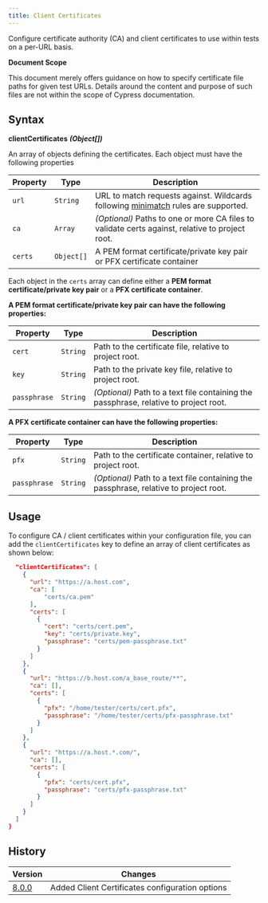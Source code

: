 ```yaml
---
title: Client Certificates
---
```


Configure certificate authority (CA) and client certificates to use within tests
on a per-URL basis.

<Alert type="info">

<strong class="alert-header">Document Scope</strong>

This document merely offers guidance on how to specify certificate file paths
for given test URLs. Details around the content and purpose of such files are
not within the scope of Cypress documentation.

</Alert>

## Syntax

**<Icon name="angle-right"></Icon> clientCertificates** **_(Object[])_**

An array of objects defining the certificates. Each object must have the
following properties

| Property | Type       | Description                                                                                                              |
| -------- | ---------- | ------------------------------------------------------------------------------------------------------------------------ |
| `url`    | `String`   | URL to match requests against. Wildcards following [minimatch](https://github.com/isaacs/minimatch) rules are supported. |
| `ca`     | `Array`    | _(Optional)_ Paths to one or more CA files to validate certs against, relative to project root.                          |
| `certs`  | `Object[]` | A PEM format certificate/private key pair or PFX certificate container                                                   |

Each object in the `certs` array can define either a **PEM format
certificate/private key pair** or a **PFX certificate container**.

**A PEM format certificate/private key pair can have the following properties:**

| Property     | Type     | Description                                                                           |
| ------------ | -------- | ------------------------------------------------------------------------------------- |
| `cert`       | `String` | Path to the certificate file, relative to project root.                               |
| `key`        | `String` | Path to the private key file, relative to project root.                               |
| `passphrase` | `String` | _(Optional)_ Path to a text file containing the passphrase, relative to project root. |

**A PFX certificate container can have the following properties:**

| Property     | Type     | Description                                                                           |
| ------------ | -------- | ------------------------------------------------------------------------------------- |
| `pfx`        | `String` | Path to the certificate container, relative to project root.                          |
| `passphrase` | `String` | _(Optional)_ Path to a text file containing the passphrase, relative to project root. |

## Usage

To configure CA / client certificates within your configuration file, you can add the `clientCertificates` key to define
an array of client certificates as shown below:

```json
  "clientCertificates": [
    {
      "url": "https://a.host.com",
      "ca": [
          "certs/ca.pem"
      ],
      "certs": [
        {
          "cert": "certs/cert.pem",
          "key": "certs/private.key",
          "passphrase": "certs/pem-passphrase.txt"
        }
      ]
    },
    {
      "url": "https://b.host.com/a_base_route/**",
      "ca": [],
      "certs": [
        {
          "pfx": "/home/tester/certs/cert.pfx",
          "passphrase": "/home/tester/certs/pfx-passphrase.txt"
        }
      ]
    },
    {
      "url": "https://a.host.*.com/",
      "ca": [],
      "certs": [
        {
          "pfx": "certs/cert.pfx",
          "passphrase": "certs/pfx-passphrase.txt"
        }
      ]
    }
  ]
}
```

## History

| Version                                     | Changes                                         |
| ------------------------------------------- | ----------------------------------------------- |
| [8.0.0](/guides/references/changelog#8-0-0) | Added Client Certificates configuration options |

